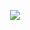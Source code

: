 <p align="center">
   <img src="https://skillicons.dev/icons?i=ts,py,solidjs,react,astro,nextjs,cloudflare,aws,threejs,tailwind,figma" />
</p>

<!--
**kasperworks/kasperworks** is a ✨ _special_ ✨ repository because its `README.md` (this file) appears on your GitHub profile.

Here are some ideas to get you started:

- 🔭 I’m currently working on ...
- 🌱 I’m currently learning ...
- 👯 I’m looking to collaborate on ...
- 🤔 I’m looking for help with ...
- 💬 Ask me about ...
- 📫 How to reach me: ...
- 😄 Pronouns: ...
- ⚡ Fun fact: ...
-->
